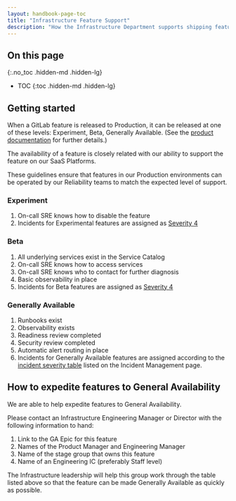 ```yaml
---
layout: handbook-page-toc
title: "Infrastructure Feature Support"
description: "How the Infrastructure Department supports shipping features to Production."
---
```


## On this page
{:.no_toc .hidden-md .hidden-lg}

- TOC
{:toc .hidden-md .hidden-lg}

## Getting started 

When a GitLab feature is released to Production, it can be released at one of these levels: Experiment, Beta, Generally Available. 
(See the [product documentation](https://docs.gitlab.com/ee/policy/alpha-beta-support.html) for further details.)

The availability of a feature is closely related with our ability to support the feature on our SaaS Platforms. 

These guidelines ensure that features in our Production environments can be operated by our Reliability teams to match the expected level of support. 

### Experiment

1. On-call SRE knows how to disable the feature
1. Incidents for Experimental features are assigned as [Severity 4](/handbook/engineering/infrastructure/incident-management/#incident-severity)

### Beta

1. All underlying services exist in the Service Catalog
1. On-call SRE knows how to access services
1. On-call SRE knows who to contact for further diagnosis
1. Basic observability in place
1. Incidents for Beta features are assigned as [Severity 4](/handbook/engineering/infrastructure/incident-management/#incident-severity)

### Generally Available

1. Runbooks exist
1. Observability exists
1. Readiness review completed
1. Security review completed
1. Automatic alert routing in place
1. Incidents for Generally Available features are assigned according to the [incident severity table](/handbook/engineering/infrastructure/incident-management/#incident-severity) listed on the Incident Management page. 

## How to expedite features to General Availability

We are able to help expedite features to General Availability. 

Please contact an Infrastructure Engineering Manager or Director with the following information to hand:

1. Link to the GA Epic for this feature
1. Names of the Product Manager and Engineering Manager
1. Name of the stage group that owns this feature
1. Name of an Engineering IC (preferably Staff level)

The Infrastructure leadership will help this group work through the table listed above so that 
the feature can be made Generally Available as quickly as possible. 